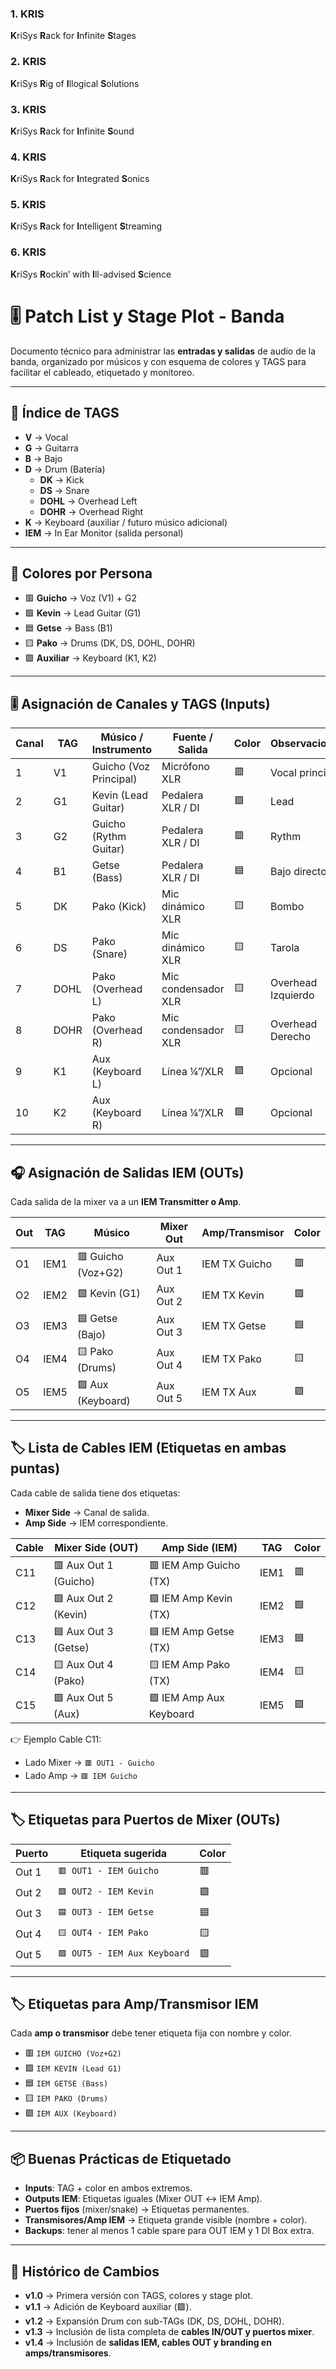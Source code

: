 
### 1. **KRIS**
**K**riSys **R**ack for **I**nfinite **S**tages
### 2. **KRIS**
**K**riSys **R**ig of **I**llogical **S**olutions
### 3. **KRIS**
**K**riSys **R**ack for **I**nfinite **S**ound
### 4. **KRIS**
**K**riSys **R**ack for **I**ntegrated **S**onics
### 5. **KRIS**
**K**riSys **R**ack for **I**ntelligent **S**treaming
### 6. **KRIS**
**K**riSys **R**ockin’ with **I**ll-advised **S**cience 


# 🎚 Patch List y Stage Plot - Banda

Documento técnico para administrar las **entradas y salidas** de audio de la banda, organizado por músicos y con esquema de colores y TAGS para facilitar el cableado, etiquetado y monitoreo.

---

## 📑 Índice de TAGS

- **V** → Vocal
- **G** → Guitarra
- **B** → Bajo
- **D** → Drum (Batería)
    - **DK** → Kick
    - **DS** → Snare
    - **DOHL** → Overhead Left
    - **DOHR** → Overhead Right
- **K** → Keyboard (auxiliar / futuro músico adicional)
- **IEM** → In Ear Monitor (salida personal)
    
---

## 🎨 Colores por Persona

- 🟥 **Guicho** → Voz (V1) + G2
- 🟩 **Kevin** → Lead Guitar (G1)
- 🟦 **Getse** → Bass (B1)
- 🟨 **Pako** → Drums (DK, DS, DOHL, DOHR)
- 🟪 **Auxiliar** → Keyboard (K1, K2)

---

## 🎚 Asignación de Canales y TAGS (Inputs)

|Canal|TAG|Músico / Instrumento|Fuente / Salida|Color|Observaciones|
|---|---|---|---|---|---|
|1|V1|Guicho (Voz Principal)|Micrófono XLR|🟥|Vocal principal|
|2|G1|Kevin (Lead Guitar)|Pedalera XLR / DI|🟩|Lead|
|3|G2|Guicho (Rythm Guitar)|Pedalera XLR / DI|🟥|Rythm|
|4|B1|Getse (Bass)|Pedalera XLR / DI|🟦|Bajo directo|
|5|DK|Pako (Kick)|Mic dinámico XLR|🟨|Bombo|
|6|DS|Pako (Snare)|Mic dinámico XLR|🟨|Tarola|
|7|DOHL|Pako (Overhead L)|Mic condensador XLR|🟨|Overhead Izquierdo|
|8|DOHR|Pako (Overhead R)|Mic condensador XLR|🟨|Overhead Derecho|
|9|K1|Aux (Keyboard L)|Línea ¼”/XLR|🟪|Opcional|
|10|K2|Aux (Keyboard R)|Línea ¼”/XLR|🟪|Opcional|

---

## 🎧 Asignación de Salidas IEM (OUTs)

Cada salida de la mixer va a un **IEM Transmitter o Amp**.

|Out|TAG|Músico|Mixer Out|Amp/Transmisor|Color|
|---|---|---|---|---|---|
|O1|IEM1|🟥 Guicho (Voz+G2)|Aux Out 1|IEM TX Guicho|🟥|
|O2|IEM2|🟩 Kevin (G1)|Aux Out 2|IEM TX Kevin|🟩|
|O3|IEM3|🟦 Getse (Bajo)|Aux Out 3|IEM TX Getse|🟦|
|O4|IEM4|🟨 Pako (Drums)|Aux Out 4|IEM TX Pako|🟨|
|O5|IEM5|🟪 Aux (Keyboard)|Aux Out 5|IEM TX Aux|🟪|

---

## 🏷 Lista de Cables IEM (Etiquetas en ambas puntas)

Cada cable de salida tiene dos etiquetas:
- **Mixer Side** → Canal de salida.    
- **Amp Side** → IEM correspondiente.

|Cable|Mixer Side (OUT)|Amp Side (IEM)|TAG|Color|
|---|---|---|---|---|
|C11|🟥 Aux Out 1 (Guicho)|🟥 IEM Amp Guicho (TX)|IEM1|🟥|
|C12|🟩 Aux Out 2 (Kevin)|🟩 IEM Amp Kevin (TX)|IEM2|🟩|
|C13|🟦 Aux Out 3 (Getse)|🟦 IEM Amp Getse (TX)|IEM3|🟦|
|C14|🟨 Aux Out 4 (Pako)|🟨 IEM Amp Pako (TX)|IEM4|🟨|
|C15|🟪 Aux Out 5 (Aux)|🟪 IEM Amp Aux Keyboard|IEM5|🟪|

👉 Ejemplo Cable C11:
- Lado Mixer → `🟥 OUT1 - Guicho`
- Lado Amp → `🟥 IEM Guicho`

---

## 🏷 Etiquetas para Puertos de Mixer (OUTs)

|Puerto|Etiqueta sugerida|Color|
|---|---|---|
|Out 1|`🟥 OUT1 - IEM Guicho`|🟥|
|Out 2|`🟩 OUT2 - IEM Kevin`|🟩|
|Out 3|`🟦 OUT3 - IEM Getse`|🟦|
|Out 4|`🟨 OUT4 - IEM Pako`|🟨|
|Out 5|`🟪 OUT5 - IEM Aux Keyboard`|🟪|

---

## 🏷 Etiquetas para Amp/Transmisor IEM

Cada **amp o transmisor** debe tener etiqueta fija con nombre y color.

- 🟥 `IEM GUICHO (Voz+G2)`
- 🟩 `IEM KEVIN (Lead G1)`
- 🟦 `IEM GETSE (Bass)`
- 🟨 `IEM PAKO (Drums)`
- 🟪 `IEM AUX (Keyboard)`
    

---

## 📦 Buenas Prácticas de Etiquetado

- **Inputs**: TAG + color en ambos extremos.
- **Outputs IEM**: Etiquetas iguales (Mixer OUT ↔ IEM Amp).
- **Puertos fijos** (mixer/snake) → Etiquetas permanentes.
- **Transmisores/Amp IEM** → Etiqueta grande visible (nombre + color).
- **Backups**: tener al menos 1 cable spare para OUT IEM y 1 DI Box extra.
    

---

## 📂 Histórico de Cambios

- **v1.0** → Primera versión con TAGS, colores y stage plot.
- **v1.1** → Adición de Keyboard auxiliar (🟪).
- **v1.2** → Expansión Drum con sub-TAGs (DK, DS, DOHL, DOHR).
- **v1.3** → Inclusión de lista completa de **cables IN/OUT y puertos mixer**.
- **v1.4** → Inclusión de **salidas IEM, cables OUT y branding en amps/transmisores**.
